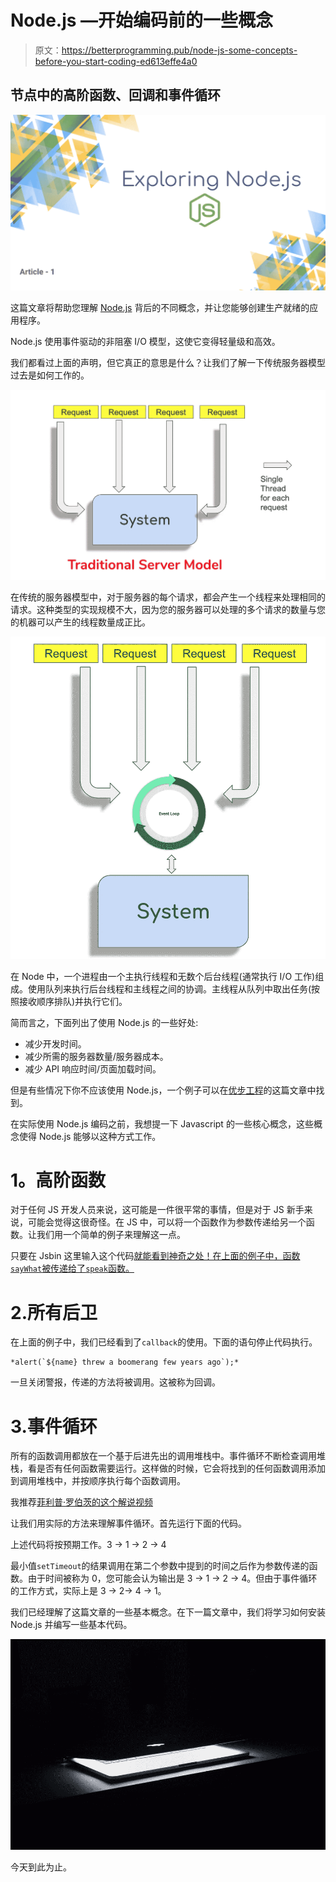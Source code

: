 # Node.js —开始编码前的一些概念

> 原文：<https://betterprogramming.pub/node-js-some-concepts-before-you-start-coding-ed613effe4a0>

## 节点中的高阶函数、回调和事件循环

![](img/8d2e78d903719147a8a90b207f48b51d.png)

这篇文章将帮助您理解 [Node.js](https://nodejs.org/) 背后的不同概念，并让您能够创建生产就绪的应用程序。

Node.js 使用事件驱动的非阻塞 I/O 模型，这使它变得轻量级和高效。

我们都看过上面的声明，但它真正的意思是什么？让我们了解一下传统服务器模型过去是如何工作的。

![](img/665317b65e975451c256020df99f4b55.png)

在传统的服务器模型中，对于服务器的每个请求，都会产生一个线程来处理相同的请求。这种类型的实现规模不大，因为您的服务器可以处理的多个请求的数量与您的机器可以产生的线程数量成正比。

![](img/5165819c11a6823c6ac50f63a1509c8f.png)

在 Node 中，一个进程由一个主执行线程和无数个后台线程(通常执行 I/O 工作)组成。使用队列来执行后台线程和主线程之间的协调。主线程从队列中取出任务(按照接收顺序排队)并执行它们。

简而言之，下面列出了使用 Node.js 的一些好处:

*   减少开发时间。
*   减少所需的服务器数量/服务器成本。
*   减少 API 响应时间/页面加载时间。

但是有些情况下你不应该使用 Node.js，一个例子可以在[优步工程](https://eng.uber.com/go-geofence/)的这篇文章中找到。

在实际使用 Node.js 编码之前，我想提一下 Javascript 的一些核心概念，这些概念使得 Node.js 能够以这种方式工作。

# **1。高阶函数**

对于任何 JS 开发人员来说，这可能是一件很平常的事情，但是对于 JS 新手来说，可能会觉得这很奇怪。在 JS 中，可以将一个函数作为参数传递给另一个函数。让我们用一个简单的例子来理解这一点。

只要在 Jsbin 这里输入这个代码[就能看到神奇之处！在上面的例子中，函数`sayWhat`被传递给了`speak`函数。](https://jsbin.com)

# 2.所有后卫

在上面的例子中，我们已经看到了`callback`的使用。下面的语句停止代码执行。

```
*alert(`${name} threw a boomerang few years ago`);*
```

一旦关闭警报，传递的方法将被调用。这被称为回调。

# 3.事件循环

所有的函数调用都放在一个基于后进先出的调用堆栈中。事件循环不断检查调用堆栈，看是否有任何函数需要运行。这样做的时候，它会将找到的任何函数调用添加到调用堆栈中，并按顺序执行每个函数调用。

我推荐[菲利普·罗伯茨的这个解说视频](https://youtu.be/8aGhZQkoFbQ)

让我们用实际的方法来理解事件循环。首先运行下面的代码。

上述代码将按预期工作。3 → 1 → 2 → 4

最小值`setTimeout`的结果调用在第二个参数中提到的时间之后作为参数传递的函数。由于时间被称为 0，您可能会认为输出是 3 → 1 → 2 → 4。但由于事件循环的工作方式，实际上是 3 → 2→ 4 → 1。

我们已经理解了这篇文章的一些基本概念。在下一篇文章中，我们将学习如何安装 Node.js 并编写一些基本代码。

![](img/0bf5df4c347f4b7878add00ed9d2eeef.png)

今天到此为止。